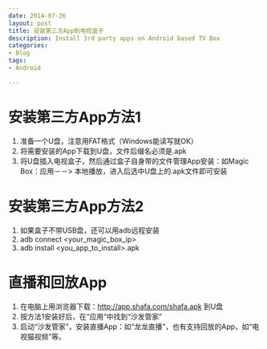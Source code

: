```yaml
---
date: 2014-07-26
layout: post
title: 安装第三方App到电视盒子
description: Install 3rd party apps on Android based TV Box
categories:
- Blog
tags:
- Android

---
```



# 安装第三方App方法1

1. 准备一个U盘，注意用FAT格式（Windows能读写就OK）
2. 将需要安装的App下载到U盘，文件后缀名必须是.apk
3. 将U盘插入电视盒子，然后通过盒子自身带的文件管理App安装：如Magic Box：应用－－&gt; 本地播放，进入后选中U盘上的.apk文件即可安装

# 安装第三方App方法2
1. 如果盒子不带USB盘，还可以用adb远程安装
2. adb connect &lt;your_magic_box_ip&gt;
3. adb install &lt;you_app_to_install&gt;.apk

# 直播和回放App

1. 在电脑上用浏览器下载：http://app.shafa.com/shafa.apk 到U盘
2. 按方法1安装好后，在“应用“中找到“沙发管家”
3. 启动“沙发管家”，安装直播App：如“龙龙直播”，也有支持回放的App，如“电视猫视频”等。